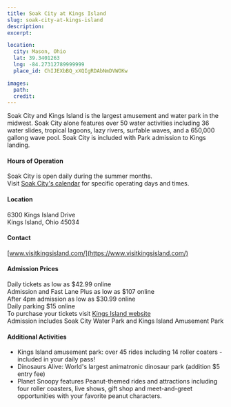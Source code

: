 ```yaml
---
title: Soak City at Kings Island
slug: soak-city-at-kings-island
description:
excerpt:

location:
  city: Mason, Ohio
  lat: 39.3401263
  lng: -84.27312789999999
  place_id: ChIJEXbBQ_xXQIgRDAbNmDVWOKw

images:
  path:
  credit:
---
```


Soak City and Kings Island is the largest amusement and water park in the midwest.  Soak City alone features over 50 water activities including 36 water slides, tropical lagoons, lazy rivers, surfable waves, and a 650,000 gallong wave pool.  Soak City is included with Park admission to Kings landing.  

#### Hours of Operation
Soak City is open daily during the summer months.  
Visit [Soak City's calendar](https://www.visitkingsisland.com/hours-directions/soak-city-waterpark) for specific operating days and times.  

#### Location
6300 Kings Island Drive  
Kings Island, Ohio 45034

#### Contact
[www.visitkingsisland.com/](https://www.visitkingsisland.com/)

#### Admission Prices 
Daily tickets as low as $42.99 online  
Admission and Fast Lane Plus as low as $107 online  
After 4pm admission as low as $30.99 online  
Daily parking $15 online  
To purchase your tickets visit [Kings Island website](https://www.visitkingsisland.com/ticket-category/General-Admission)   
Admission includes Soak City Water Park and Kings Island Amusement Park  

#### Additional Activities 
- Kings Island amusement park: over 45 rides including 14 roller coaters - included in your daily pass!
- Dinosaurs Alive: World's largest animatronic dinosaur park (addition $5 entry fee)  
- Planet Snoopy features Peanut-themed rides and attractions including four roller coasters, live shows, gift shop and meet-and-greet opportunities with your favorite peanut characters.  
